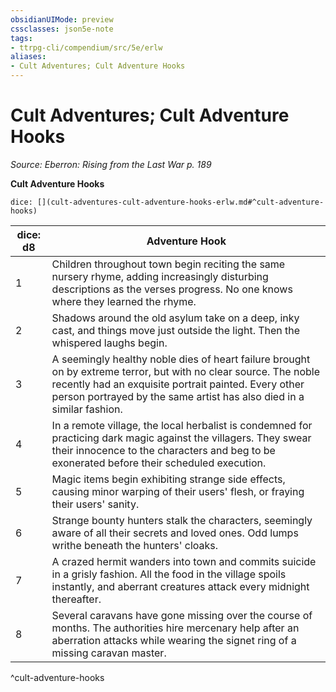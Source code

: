 ```yaml
---
obsidianUIMode: preview
cssclasses: json5e-note
tags:
- ttrpg-cli/compendium/src/5e/erlw
aliases:
- Cult Adventures; Cult Adventure Hooks
---
```

# Cult Adventures; Cult Adventure Hooks
*Source: Eberron: Rising from the Last War p. 189* 

**Cult Adventure Hooks**

`dice: [](cult-adventures-cult-adventure-hooks-erlw.md#^cult-adventure-hooks)`

| dice: d8 | Adventure Hook |
|----------|----------------|
| 1 | Children throughout town begin reciting the same nursery rhyme, adding increasingly disturbing descriptions as the verses progress. No one knows where they learned the rhyme. |
| 2 | Shadows around the old asylum take on a deep, inky cast, and things move just outside the light. Then the whispered laughs begin. |
| 3 | A seemingly healthy noble dies of heart failure brought on by extreme terror, but with no clear source. The noble recently had an exquisite portrait painted. Every other person portrayed by the same artist has also died in a similar fashion. |
| 4 | In a remote village, the local herbalist is condemned for practicing dark magic against the villagers. They swear their innocence to the characters and beg to be exonerated before their scheduled execution. |
| 5 | Magic items begin exhibiting strange side effects, causing minor warping of their users' flesh, or fraying their users' sanity. |
| 6 | Strange bounty hunters stalk the characters, seemingly aware of all their secrets and loved ones. Odd lumps writhe beneath the hunters' cloaks. |
| 7 | A crazed hermit wanders into town and commits suicide in a grisly fashion. All the food in the village spoils instantly, and aberrant creatures attack every midnight thereafter. |
| 8 | Several caravans have gone missing over the course of months. The authorities hire mercenary help after an aberration attacks while wearing the signet ring of a missing caravan master. |
^cult-adventure-hooks